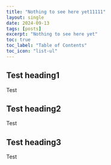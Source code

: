```yaml
---
title: "Nothing to see here yet11111"
layout: single
date: 2024-09-13
tags: [posts]
excerpt: "Nothing to see here yet"
toc: true
toc_label: "Table of Contents"
toc_icon: "list-ul"
---
```


## Test heading1

Test

## Test heading2

Test

## Test heading3

Test
